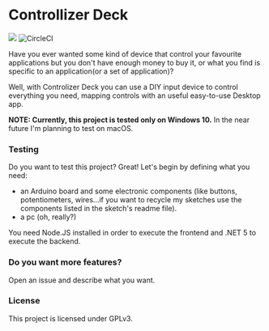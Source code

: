 # Controllizer Deck

<p>
<a href="README.it.md">
<img src="https://img.shields.io/badge/Read%20in-Italian-%23a800ff"></a>
<img alt="CircleCI" src="https://img.shields.io/circleci/build/github/GhostyJade/ControllizerDeck/test?label=CircleCI%20Build">  
</p>


Have you ever wanted some kind of device that control your favourite applications but you don't have enough money to buy it, or what you find is specific to an application(or a set of application)?

Well, with Controlizer Deck you can use a DIY input device to control everything you need, mapping controls with an useful easy-to-use Desktop app.

**NOTE: Currently, this project is tested only on Windows 10.**
In the near future I'm planning to test on macOS.

### Testing
Do you want to test this project? Great!
Let's begin by defining what you need:
- an Arduino board and some electronic components (like buttons, potentiometers, wires...if you want to recycle my sketches use the components listed in the sketch's readme file).
- a pc (oh, really?)

You need Node.JS installed in order to execute the frontend and .NET 5 to execute the backend.

### Do you want more features?
Open an issue and describe what you want.

### License
This project is licensed under GPLv3.
